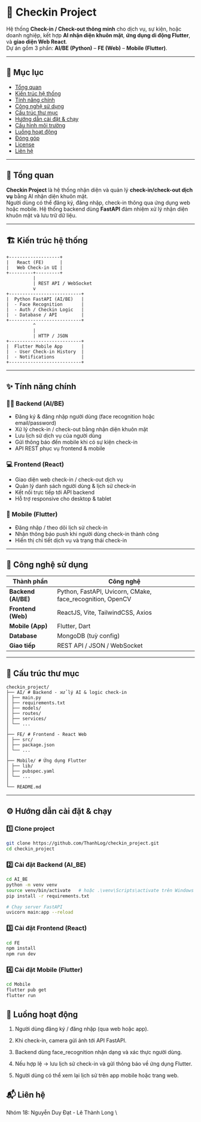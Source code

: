 # 🧭 Checkin Project

Hệ thống **Check-in / Check-out thông minh** cho dịch vụ, sự kiện, hoặc doanh nghiệp, kết hợp **AI nhận diện khuôn mặt**, **ứng dụng di động Flutter**, và **giao diện Web React**.  
Dự án gồm 3 phần: **AI/BE (Python)** – **FE (Web)** – **Mobile (Flutter)**.

---

## 📑 Mục lục

- [Tổng quan](#tổng-quan)
- [Kiến trúc hệ thống](#kiến-trúc-hệ-thống)
- [Tính năng chính](#tính-năng-chính)
- [Công nghệ sử dụng](#công-nghệ-sử-dụng)
- [Cấu trúc thư mục](#cấu-trúc-thư-mục)
- [Hướng dẫn cài đặt & chạy](#hướng-dẫn-cài-đặt--chạy)
- [Cấu hình môi trường](#cấu-hình-môi-trường)
- [Luồng hoạt động](#luồng-hoạt-động)
- [Đóng góp](#đóng-góp)
- [License](#license)
- [Liên hệ](#liên-hệ)

---

## 🧩 Tổng quan

**Checkin Project** là hệ thống nhận diện và quản lý **check-in/check-out dịch vụ** bằng AI nhận diện khuôn mặt.  
Người dùng có thể đăng ký, đăng nhập, check-in thông qua ứng dụng web hoặc mobile. Hệ thống backend dùng **FastAPI** đảm nhiệm xử lý nhận diện khuôn mặt và lưu trữ dữ liệu.

---

## 🏗 Kiến trúc hệ thống

```text
+-------------------+
|   React (FE)      |
|   Web Check-in UI |
+---------+---------+
          |
          | REST API / WebSocket
          v
+---------------------------+
|  Python FastAPI (AI/BE)   |
|  - Face Recognition       |
|  - Auth / Checkin Logic   |
|  - Database / API         |
+---------------------------+
          ^
          |
          | HTTP / JSON
+---------------------------+
|  Flutter Mobile App       |
|  - User Check-in History  |
|  - Notifications          |
+---------------------------+
```

---

## ✨ Tính năng chính

### 👨‍💼 Backend (AI/BE)
- Đăng ký & đăng nhập người dùng (face recognition hoặc email/password)
- Xử lý check-in / check-out bằng nhận diện khuôn mặt
- Lưu lịch sử dịch vụ của người dùng
- Gửi thông báo đến mobile khi có sự kiện check-in
- API REST phục vụ frontend & mobile

### 💻 Frontend (React)
- Giao diện web check-in / check-out dịch vụ
- Quản lý danh sách người dùng & lịch sử check-in
- Kết nối trực tiếp tới API backend
- Hỗ trợ responsive cho desktop & tablet

### 📱 Mobile (Flutter)
- Đăng nhập / theo dõi lịch sử check-in
- Nhận thông báo push khi người dùng check-in thành công
- Hiển thị chi tiết dịch vụ và trạng thái check-in

---

## 🧠 Công nghệ sử dụng

| Thành phần | Công nghệ |
|-------------|------------|
| **Backend (AI/BE)** | Python, FastAPI, Uvicorn, CMake, face_recognition, OpenCV |
| **Frontend (Web)** | ReactJS, Vite, TailwindCSS, Axios |
| **Mobile (App)** | Flutter, Dart |
| **Database** |MongoDB (tuỳ config) |
| **Giao tiếp** | REST API / JSON / WebSocket |

---

## 📁 Cấu trúc thư mục
``` text
checkin_project/
├── AI/ # Backend - xử lý AI & logic check-in
│ ├── main.py
│ ├── requirements.txt
│ ├── models/
│ ├── routes/
│ ├── services/
│ └── ...
│
├── FE/ # Frontend - React Web
│ ├── src/
│ ├── package.json
│ └── ...
│
├── Mobile/ # Ứng dụng Flutter
│ ├── lib/
│ ├── pubspec.yaml
│ └── ...
│
└── README.md
```

---

## ⚙️ Hướng dẫn cài đặt & chạy

### 1️⃣ Clone project
```bash
git clone https://github.com/ThanhLog/checkin_project.git
cd checkin_project
```

### 2️⃣ Cài đặt Backend (AI_BE)
``` bash
cd AI_BE
python -m venv venv
source venv/bin/activate   # hoặc .\venv\Scripts\activate trên Windows
pip install -r requirements.txt

# Chạy server FastAPI
uvicorn main:app --reload
```

### 3️⃣ Cài đặt Frontend (React)

```bash
cd FE
npm install
npm run dev
```

### 4️⃣ Cài đặt Mobile (Flutter)

```bash
cd Mobile
flutter pub get
flutter run
```

## 🔄 Luồng hoạt động

1. Người dùng đăng ký / đăng nhập (qua web hoặc app).

2. Khi check-in, camera gửi ảnh tới API FastAPI.

3. Backend dùng face_recognition nhận dạng và xác thực người dùng.

4. Nếu hợp lệ → lưu lịch sử check-in và gửi thông báo về ứng dụng Flutter.

5. Người dùng có thể xem lại lịch sử trên app mobile hoặc trang web.


## 📬 Liên hệ

Nhóm 18: Nguyễn Duy Đạt - Lê Thành Long \

